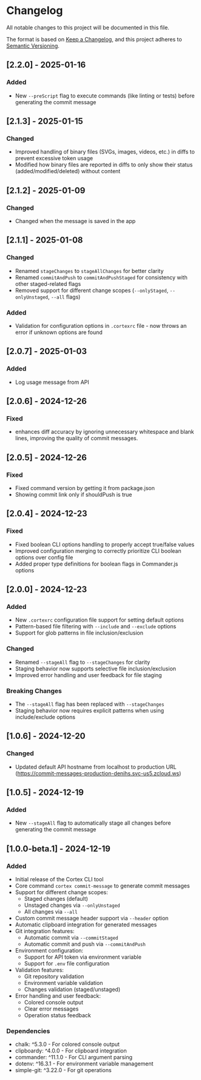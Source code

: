 # Changelog

All notable changes to this project will be documented in this file.

The format is based on [Keep a Changelog](https://keepachangelog.com/en/1.0.0/),
and this project adheres to [Semantic Versioning](https://semver.org/spec/v2.0.0.html).

## [2.2.0] - 2025-01-16
### Added
- New `--preScript` flag to execute commands (like linting or tests) before generating the commit message

## [2.1.3] - 2025-01-15
### Changed
- Improved handling of binary files (SVGs, images, videos, etc.) in diffs to prevent excessive token usage
- Modified how binary files are reported in diffs to only show their status (added/modified/deleted) without content

## [2.1.2] - 2025-01-09
### Changed
- Changed when the message is saved in the app

## [2.1.1] - 2025-01-08
### Changed
- Renamed `stageChanges` to `stageAllChanges` for better clarity
- Renamed `commitAndPush` to `commitAndPushStaged` for consistency with other staged-related flags
- Removed support for different change scopes (`--onlyStaged`, `--onlyUnstaged`, `--all` flags)

### Added
- Validation for configuration options in `.cortexrc` file - now throws an error if unknown options are found

## [2.0.7] - 2025-01-03
### Added
- Log usage message from API

## [2.0.6] - 2024-12-26
### Fixed
- enhances diff accuracy by ignoring unnecessary whitespace and blank lines, improving the quality of commit messages.

## [2.0.5] - 2024-12-26
### Fixed
- Fixed command version by getting it from package.json
- Showing commit link only if shouldPush is true

## [2.0.4] - 2024-12-23
### Fixed
- Fixed boolean CLI options handling to properly accept true/false values
- Improved configuration merging to correctly prioritize CLI boolean options over config file
- Added proper type definitions for boolean flags in Commander.js options

## [2.0.0] - 2024-12-23
### Added
- New `.cortexrc` configuration file support for setting default options
- Pattern-based file filtering with `--include` and `--exclude` options
- Support for glob patterns in file inclusion/exclusion

### Changed
- Renamed `--stageAll` flag to `--stageChanges` for clarity
- Staging behavior now supports selective file inclusion/exclusion
- Improved error handling and user feedback for file staging

### Breaking Changes
- The `--stageAll` flag has been replaced with `--stageChanges`
- Staging behavior now requires explicit patterns when using include/exclude options

## [1.0.6] - 2024-12-20
### Changed
- Updated default API hostname from localhost to production URL (https://commit-messages-production-denihs.svc-us5.zcloud.ws)

## [1.0.5] - 2024-12-19

### Added
- New `--stageAll` flag to automatically stage all changes before generating the commit message

## [1.0.0-beta.1] - 2024-12-19

### Added

- Initial release of the Cortex CLI tool
- Core command `cortex commit-message` to generate commit messages
- Support for different change scopes:
  - Staged changes (default)
  - Unstaged changes via `--onlyUnstaged`
  - All changes via `--all`
- Custom commit message header support via `--header` option
- Automatic clipboard integration for generated messages
- Git integration features:
  - Automatic commit via `--commitStaged`
  - Automatic commit and push via `--commitAndPush`
- Environment configuration:
  - Support for API token via environment variable
  - Support for `.env` file configuration
- Validation features:
  - Git repository validation
  - Environment variable validation
  - Changes validation (staged/unstaged)
- Error handling and user feedback:
  - Colored console output
  - Clear error messages
  - Operation status feedback

### Dependencies

- chalk: ^5.3.0 - For colored console output
- clipboardy: ^4.0.0 - For clipboard integration
- commander: ^11.1.0 - For CLI argument parsing
- dotenv: ^16.3.1 - For environment variable management
- simple-git: ^3.22.0 - For git operations 